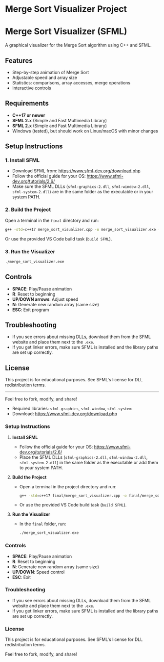 # Merge Sort Visualizer Project

# Merge Sort Visualizer (SFML)

A graphical visualizer for the Merge Sort algorithm using C++ and SFML.

## Features
- Step-by-step animation of Merge Sort
- Adjustable speed and array size
- Statistics: comparisons, array accesses, merge operations
- Interactive controls

## Requirements
- **C++17 or newer**
- **SFML 2.x** (Simple and Fast Multimedia Library)
- **SFML 2.x** (Simple and Fast Multimedia Library)
- Windows (tested), but should work on Linux/macOS with minor changes

## Setup Instructions

### 1. Install SFML
- Download SFML from: https://www.sfml-dev.org/download.php
- Follow the official guide for your OS: https://www.sfml-dev.org/tutorials/2.6/
- Make sure the SFML DLLs (`sfml-graphics-2.dll`, `sfml-window-2.dll`, `sfml-system-2.dll`) are in the same folder as the executable or in your system PATH.

### 2. Build the Project
Open a terminal in the `final` directory and run:
```sh
g++ -std=c++17 merge_sort_visualizer.cpp -o merge_sort_visualizer.exe -lsfml-graphics -lsfml-window -lsfml-system
```
Or use the provided VS Code build task (`build SFML`).

### 3. Run the Visualizer
```sh
./merge_sort_visualizer.exe
```

## Controls
- **SPACE**: Play/Pause animation
- **R**: Reset to beginning
- **UP/DOWN arrows**: Adjust speed
- **N**: Generate new random array (same size)
- **ESC**: Exit program

## Troubleshooting
- If you see errors about missing DLLs, download them from the SFML website and place them next to the `.exe`.
- If you get linker errors, make sure SFML is installed and the library paths are set up correctly.

## License
This project is for educational purposes. See SFML's license for DLL redistribution terms.

---
Feel free to fork, modify, and share!
- Required libraries: `sfml-graphics`, `sfml-window`, `sfml-system`
- Download: https://www.sfml-dev.org/download.php

### Setup Instructions
1. **Install SFML**
	- Follow the official guide for your OS: https://www.sfml-dev.org/tutorials/2.6/
	- Place the SFML DLLs (`sfml-graphics-2.dll`, `sfml-window-2.dll`, `sfml-system-2.dll`) in the same folder as the executable or add them to your system PATH.

2. **Build the Project**
	- Open a terminal in the project directory and run:
	  ```sh
	  g++ -std=c++17 final/merge_sort_visualizer.cpp -o final/merge_sort_visualizer.exe -lsfml-graphics -lsfml-window -lsfml-system
	  ```
	- Or use the provided VS Code build task (`build SFML`).

3. **Run the Visualizer**
	- In the `final` folder, run:
	  ```sh
	  ./merge_sort_visualizer.exe
	  ```

### Controls
- **SPACE**: Play/Pause animation
- **R**: Reset to beginning
- **N**: Generate new random array (same size)
- **UP/DOWN**: Speed control
- **ESC**: Exit

### Troubleshooting
- If you see errors about missing DLLs, download them from the SFML website and place them next to the `.exe`.
- If you get linker errors, make sure SFML is installed and the library paths are set up correctly.

### License
This project is for educational purposes. See SFML's license for DLL redistribution terms.

Feel free to fork, modify, and share!
